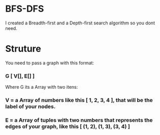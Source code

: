 # BFS-DFS
I created a Breadth-first and a Depth-first search algorithm so you dont need.

# Struture
You need to pass a graph with this format:

  ### G [ V[], E[] ]
  
Where G its a Array with two itens:

  ### V = a Array of numbers like this [ 1, 2, 3, 4 ], that will be the label of your nodes.
  ### E = a Array of tuples with two numbers that represents the edges of your graph, like this [ (1, 2), (1, 3), (3, 4) ] 
